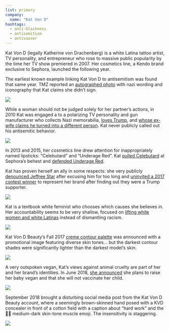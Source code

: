 ```yaml
---
list: primary
company:
  name: "Kat Von D"
hashtags:
  - anti-blackness
  - antisemitism
  - antivaxxer
---
```


Kat Von D (legally Katherine von Drachenberg) is a white Latina tattoo artist, TV personality, and entrepreneur who rose to massive public popularity by the time her TV show premiered in 2007. Her cosmetics line, a Kendo brand exclusive to Sephora, launched the following year.

The earliest known example linking Kat Von D to antisemitism was found that same year. TMZ reported an [autographed photo](http://www.tmz.com/2008/02/08/kat-von-d-anti-semite/) with nazi wording and iconography that Kat claims she didn’t sign.

![](/kat-signature.jpg)

While a woman should not be judged solely for her partner’s actions, in 2010 Kat was engaged a to a polarizing TV personality and gun manufacturer who collects Nazi memorabilia, [loves Trump](https://jezebel.com/trump-supporter-jesse-james-a-real-catch-calls-cheati-1793272829), and [whose ex-wife claims he turned into a different person](http://www.nydailynews.com/entertainment/gossip/sandra-bullock-reacts-estranged-husband-jesse-james-nazi-photo-not-man-married-article-1.163408). Kat never publicly called out his antisemitic behavior.

![](/kat-jesse-james.jpg)

In 2013 and 2015, her cosmetics line drew attention for inappropriately named lipsticks: “Celebutard” and “Underage Red”. Kat [pulled Celebutard](http://www.huffingtonpost.com/2013/11/07/celebutard-lipstick-sephora_n_4233966.html) at Sephora’s behest and [defended Underage Red](https://www.facebook.com/katvond/photos/a.10150126087930454/10155445585345454/?type=1&theater).

Kat has proven herself an ally in some respects: she very publicly [denounced Jeffree Star](https://www.refinery29.com/en-us/2016/07/117317/jeffree-star-kat-von-d-fight) after excusing him for too long and [uninvited a 2017 contest winner](https://www.allure.com/story/makeup-artist-disqualified-kat-von-d-contest-trump) to represent her brand after finding out they were a Trump supporter.

![](/kat-anti-trump.png)

Kat is a textbook white feminist who chooses which causes she believes in. Her accountability seems to be very shallow, focused on [lifting white women and white Latinas](https://strivingwithsystems.com/2016/12/29/kat-von-d-illustrates-the-dangers-of-neoliberal-whiteness-in-veganism/) instead of dismantling racism.

![](/kat-diversity.png)

Kat Von D Beauty’s Fall 2017 [creme contour palette](https://www.instagram.com/p/BXi0NNBFJs6/) was announced with a promotional image featuring diverse skin tones… but the darkest contour shades were significantly lighter than the darkest model’s skin.

![](/kat-contour.jpg)

A very outspoken vegan, Kat’s views against animal cruelty are part of her and her brand’s identities. In June 2018, [she announced](https://www.racked.com/2018/6/11/17448758/kat-von-d-antivaxxer-instagram-vegan) she plans to raise her baby vegan and that she will not vaccinate her child.

![](/kat-anti-vaxx.png)

September 2018 brought a disturbing social media post from the Kat Von D Beauty account, where a seemingly brown-skinned hand posed with a KVD concealer in front of a cotton field with a caption about “hard work” and the 💪🏽 medium-dark skin-tone muscle emoji. The insensitivity is staggering.

![](/kat-cotton-field.png)

